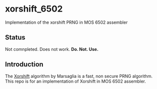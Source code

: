 # xorshift_6502
Implementation of the xorshift PRNG in MOS 6502 assembler


## Status
Not comnpleted. Does not work. **Do. Not. Use.**


## Introduction
The [Xorshift](https://en.wikipedia.org/wiki/Xorshift) algorithm by
Marsaglia is a fast, non secure PRNG algorithm.  This repo is for an
implementation of Xorshift in MOS 6502 assembler.
